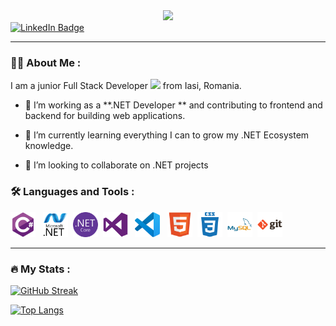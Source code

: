 <div id="header" align="center">
  <img src="https://media.giphy.com/media/M9gbBd9nbDrOTu1Mqx/giphy.gif" width="100"/>
</div>

<div id="badges">
  <a href="https://www.linkedin.com/in/alexa-alexandru">
    <img src="https://img.shields.io/badge/LinkedIn-blue?style=for-the-badge&logo=linkedin&logoColor=white" alt="LinkedIn Badge"/>
  </a>
</div>

---



### :woman_technologist: About Me :

I am a junior Full Stack Developer <img src="https://media.giphy.com/media/WUlplcMpOCEmTGBtBW/giphy.gif" width="30"> from Iasi, Romania.

- :telescope: I’m working as a **.NET Developer ** and contributing to frontend and backend for building web applications.

- :seedling:  I’m currently learning everything I can to grow my .NET Ecosystem knowledge.

- :thought_balloon: I’m looking to collaborate on .NET projects





### :hammer_and_wrench: Languages and Tools :

<div>
  <img src="https://github.com/devicons/devicon/blob/master/icons/csharp/csharp-original.svg" title="C#" alt="C#" width="40" height="40"/> &nbsp;
  <img src="https://github.com/devicons/devicon/blob/master/icons/dot-net/dot-net-original-wordmark.svg" title="DotNet"  alt="DotNet" width="40" height="40"/>&nbsp;
  <img src="https://github.com/devicons/devicon/blob/master/icons/dotnetcore/dotnetcore-original.svg" title="NetCore"  alt="NetCore" width="40" height="40"/>&nbsp;
  <img src="https://github.com/devicons/devicon/blob/master/icons/visualstudio/visualstudio-plain.svg" title="VisualStudio" alt="VisualStudio" width="40" height="40"/> &nbsp;
  <img src="https://github.com/devicons/devicon/blob/master/icons/vscode/vscode-original.svg" title="VSCode" alt="VSCode" width="40" height="40"/> &nbsp;
  <img src="https://github.com/devicons/devicon/blob/master/icons/html5/html5-original.svg" title="HTML5" alt="HTML" width="40" height="40"/>&nbsp;
  <img src="https://github.com/devicons/devicon/blob/master/icons/css3/css3-plain-wordmark.svg"  title="CSS3" alt="CSS" width="40" height="40"/>&nbsp;
  <img src="https://github.com/devicons/devicon/blob/master/icons/mysql/mysql-original-wordmark.svg" title="MySQL"  alt="MySQL" width="40" height="40"/>&nbsp;
  <img src="https://github.com/devicons/devicon/blob/master/icons/git/git-original-wordmark.svg" title="Git" **alt="Git" width="40" height="40"/>
</div>


---

### :fire: My Stats :

[![GitHub Streak](https://github-readme-streak-stats.herokuapp.com?user=AlexaAlexandru&theme=dark)](https://git.io/streak-stats)

[![Top Langs](https://github-readme-stats.vercel.app/api/top-langs/?username=AlexaAlexandru&layout=compact&theme=vision-friendly-dark)](https://github.com/AlexaAlexandru/github-readme-stats)
